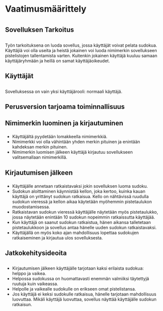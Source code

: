 # Vaatimusmäärittely <h1>

## Sovelluksen Tarkoitus <h2>
Työn tarkoituksena on luoda sovellus, jossa käyttäjät voivat pelata sudokua. Käyttäjiä voi olla useita ja heistä jokainen voi luoda nimimerkin sovellukseen pistelistojen tallentamista varten. Kuitenkin jokainen käyttäjä kuuluu samaan käyttäjäryhmään ja heillä on samat käyttäjäoikeudet.

## Käyttäjät <h2>
Sovelluksessa on vain yksi käyttäjärooli: normaali käyttäjä.

## Perusversion tarjoama toiminnallisuus <h2>
## Nimimerkin luominen ja kirjautuminen <h3>

- Käyttäjältä pyydetään lomakkeella nimimerkkiä.
- Nimimerkki voi olla vähintään yhden merkin pituinen ja enintään kahdeksan merkin pituinen.
- Nimimerkin luomisen jälkeen käyttäjä kirjautuu sovellukseen valitsemallaan nimimerkillä.

## Kirjautumisen jälkeen <h3>

- Käyttäjälle annetaan ratkaistavaksi jokin sovelluksen luoma sudoku.
- Sudokun aloittaminen käynnistää kellon, joka kertoo, kuinka kauan käyttäjä on yrittänyt sudokun ratkaisua. Kello on nähtävissä ruudulla sudokun vieressä ja kellon aikaa käytetään myöhemmin pistetaulukon muodostamisessa.
- Ratkaistavan sudokun vieressä käyttäjälle näytetään myös pistetaulukko, jossa näytetään enintään 10 sudokun nopeimmin ratkaissutta käyttäjää.
- Kun käyttäjä on saanut sudokun ratkaistua, hänen aikansa talletetaan pistetaulukkoon ja sovellus antaa hänelle uuden sudokun ratkaistavaksi.
- Käyttäjällä on myös koko ajan mahdollisuus lopettaa sudokujen ratkaiseminen ja kirjautua ulos sovelluksesta.

## Jatkokehitysideoita <h2>

- Kirjautumisen jälkeen käyttäjälle tarjotaan kaksi erilaista sudokua: helppo ja vaikea. 
- Helpossa sudokussa on huomattavasti enemmän valmiiksi täytettyjä ruutuja kuin vaikeassa.
- Helpolle ja vaikealle sudokulle on erikseen omat pistelistansa. 
- Jos käyttäjä ei keksi sudokulle ratkaisua, hänelle tarjotaan mahdollisuus luovuttaa. Mikäli käyttäjä luovuttaa, sovellus näyttää käyttäjälle sudokun ratkaisun.




